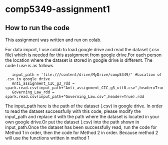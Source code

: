 # comp5349-assignment1
## How to run the code
This assignment was written and run on colab.

For data import, I use colab to load google drive and read the dataset (.csv file) which is needed for this assignment from google drive.For each person the location where the dataset is stored in google drive is different. The code I use is as follows.

```
   input_path = 'file:///content/drive/MyDrive/comp5349/' #Location of .csv in google drive
   Anti_assignment_CIC_g3_rdd = spark.read.csv(input_path+"Anti_assignment_CIC_g3_utf8.csv",header=True).rdd
   Governing_Law_rdd = spark.read.csv(input_path+"Governing_Law.csv",header=True).rdd
```      

The input_path here is the path of the dataset (.csv) in google drive. In order to read the dataset successfully with this code, please modify the input_path and replace it with the path where the dataset is located in your own google drive.Or put the dataset (.csv) into the path shown in input_path.Once the dataset has been successfully read, run the code for Method 1 in order, then the code for Method 2 in order. Because method 2 will use the functions written in method 1
